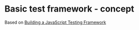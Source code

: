 # Basic test framework - concept

Based on [Building a JavaScript Testing Framework](https://cpojer.net/posts/building-a-javascript-testing-framework)